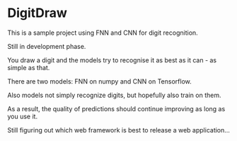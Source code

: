 # DigitDraw
This is a sample project using FNN and CNN for digit recognition. 

Still in development phase. 

You draw a digit and the models try to recognise it as best as it can - as simple as that. 

There are two models: FNN on numpy and CNN on Tensorflow. 

Also models not simply recognize digits, but hopefully also train on them.

As a result, the quality of predictions should continue improving as long as you use it. 

Still figuring out which web framework is best to release a web application...
